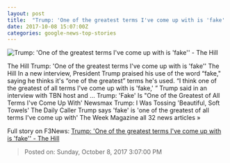 ```yaml
---
layout: post
title:  "Trump: 'One of the greatest terms I've come up with is 'fake'' - The Hill"
date: 2017-10-08 15:07:00Z
categories: google-news-top-stories
---
```


![Trump: 'One of the greatest terms I've come up with is 'fake'' - The Hill](http://thehill.com/sites/default/files/trump-donald-getty_17_8.jpg)

The Hill Trump: 'One of the greatest terms I've come up with is 'fake'' The Hill In a new interview, President Trump praised his use of the word “fake," saying he thinks it's “one of the greatest” terms he's used. “I think one of the greatest of all terms I've come up with is 'fake,' ” Trump said in an interview with TBN host and ... Trump: 'Fake' Is "One of the Greatest of All Terms I've Come Up With' Newsmax Trump: I Was Tossing 'Beautiful, Soft Towels' The Daily Caller Trump says 'fake' is 'one of the greatest of all terms I've come up with' The Week Magazine all 32 news articles »


Full story on F3News: [Trump: 'One of the greatest terms I've come up with is 'fake'' - The Hill](http://www.f3nws.com/n/rnCWGH)

> Posted on: Sunday, October 8, 2017 3:07:00 PM
